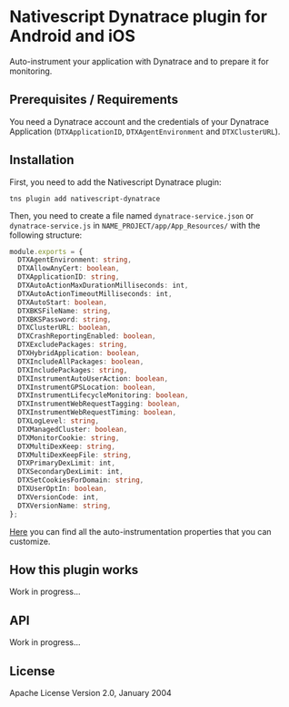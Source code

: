 Nativescript Dynatrace plugin for Android and iOS
=================================================

Auto-instrument your application with Dynatrace and to prepare it for monitoring.


Prerequisites / Requirements
----------------------------

You need a Dynatrace account and the credentials of your Dynatrace Application (`DTXApplicationID`, `DTXAgentEnvironment` and `DTXClusterURL`).


Installation
------------

First, you need to add the Nativescript Dynatrace plugin:

    tns plugin add nativescript-dynatrace

Then, you  need to create a file named `dynatrace-service.json` or `dynatrace-service.js` in `NAME_PROJECT/app/App_Resources/` with the following structure:

```typescript
module.exports = {
  DTXAgentEnvironment: string,
  DTXAllowAnyCert: boolean,
  DTXApplicationID: string,
  DTXAutoActionMaxDurationMilliseconds: int,
  DTXAutoActionTimeoutMilliseconds: int,
  DTXAutoStart: boolean,
  DTXBKSFileName: string,
  DTXBKSPassword: string,
  DTXClusterURL: boolean,
  DTXCrashReportingEnabled: boolean,
  DTXExcludePackages: string,
  DTXHybridApplication: boolean,
  DTXIncludeAllPackages: boolean,
  DTXIncludePackages: string,
  DTXInstrumentAutoUserAction: boolean,
  DTXInstrumentGPSLocation: boolean,
  DTXInstrumentLifecycleMonitoring: boolean,
  DTXInstrumentWebRequestTagging: boolean,
  DTXInstrumentWebRequestTiming: boolean,
  DTXLogLevel: string,
  DTXManagedCluster: boolean,
  DTXMonitorCookie: string,
  DTXMultiDexKeep: string,
  DTXMultiDexKeepFile: string,
  DTXPrimaryDexLimit: int,
  DTXSecondaryDexLimit: int,
  DTXSetCookiesForDomain: string,
  DTXUserOptIn: boolean,
  DTXVersionCode: int,
  DTXVersionName: string,
};
```

[Here](https://www.dynatrace.com/support/help/user-experience/mobile-apps/how-do-i-use-advanced-settings-for-android-auto-instrumentation/#367auto-instrumentation-properties) you can find all the auto-instrumentation properties that you can customize.


How this plugin works
---------------------

Work in progress...


API
---

Work in progress...


License
-------

Apache License Version 2.0, January 2004
